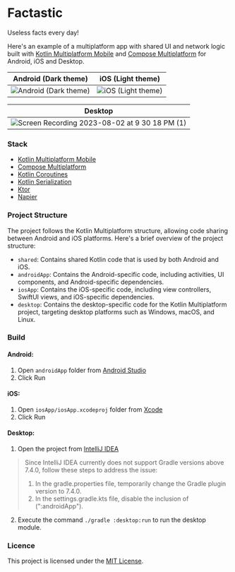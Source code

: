 # Factastic

Useless facts every day!

Here's an example of a multiplatform app with shared UI and network logic built with [Kotlin Multiplatform Mobile](https://kotlinlang.org/docs/multiplatform-mobile-getting-started.html) and [Compose Multiplatform](https://www.jetbrains.com/lp/compose-multiplatform/) for Android, iOS and Desktop.

| Android (Dark theme) | iOS (Light theme) |
| ----------- | ----------- |
| ![Android (Dark theme)](https://github.com/vladleesi/factastic/assets/30999008/481b667f-e985-4b85-a570-ed9adcd79492) | ![iOS (Light theme)](https://github.com/vladleesi/factastic/assets/30999008/f054dfdf-d85b-47ed-b6f0-1b616dafc20e) |

| Desktop |
| ------- |
| ![Screen Recording 2023-08-02 at 9 30 18 PM (1)](https://github.com/vladleesi/factastic/assets/30999008/eebd2fae-d7f8-4ff3-8fcb-c31ba66ce1f1) |

### Stack
- [Kotlin Multiplatform Mobile](https://kotlinlang.org/docs/multiplatform-mobile-getting-started.html)
- [Compose Multiplatform](https://www.jetbrains.com/lp/compose-multiplatform/)
- [Kotlin Coroutines](https://kotlinlang.org/docs/coroutines-overview.html)
- [Kotlin Serialization](https://kotlinlang.org/docs/serialization.html)
- [Ktor](https://ktor.io/docs/getting-started-ktor-client.html)
- [Napier](https://github.com/AAkira/Napier)

### Project Structure
The project follows the Kotlin Multiplatform structure, allowing code sharing between Android and iOS platforms. Here's a brief overview of the project structure:

- `shared`: Contains shared Kotlin code that is used by both Android and iOS.
- `androidApp`: Contains the Android-specific code, including activities, UI components, and Android-specific dependencies.
- `iosApp`: Contains the iOS-specific code, including view controllers, SwiftUI views, and iOS-specific dependencies.
- `desktop`: Contains the desktop-specific code for the Kotlin Multiplatform project, targeting desktop platforms such as Windows, macOS, and Linux.

### Build
#### Android:
1. Open `androidApp` folder from [Android Studio](https://developer.android.com/studio)
2. Click Run

#### iOS:
1. Open `iosApp/iosApp.xcodeproj` folder from [Xcode](https://developer.apple.com/xcode/resources/)
2. Click Run

#### Desktop: 
1. Open the project from [IntelliJ IDEA](https://www.jetbrains.com/idea/)
> Since IntelliJ IDEA currently does not support Gradle versions above 7.4.0, follow these steps to address the issue:
> 1. In the gradle.properties file, temporarily change the Gradle plugin version to 7.4.0.
> 2. In the settings.gradle.kts file, disable the inclusion of (":androidApp").
2. Execute the command `./gradle :desktop:run` to run the desktop module.

### Licence
This project is licensed under the [MIT License](LICENSE).
